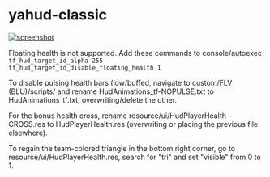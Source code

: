 yahud-classic
=============

[![screenshot](http://i.imgur.com/gn9O0bv.jpg)](http://imgur.com/a/we1U2)


Floating health is not supported. Add these commands to console/autoexec  
`tf_hud_target_id_alpha 255`  
`tf_hud_target_id_disable_floating_health 1`  

To disable pulsing health bars (low/buffed, navigate to custom/FLV (BLU)/scripts/ and rename HudAnimations_tf-NOPULSE.txt to HudAnimations_tf.txt, overwriting/delete the other.

For the bonus health cross, rename resource/ui/HudPlayerHealth - CROSS.res to HudPlayerHealth.res (overwriting or placing the previous file elsewhere).

To regain the team-colored triangle in the bottom right corner, go to resource/ui/HudPlayerHealth.res, search for "tri" and set "visible" from 0 to 1.
